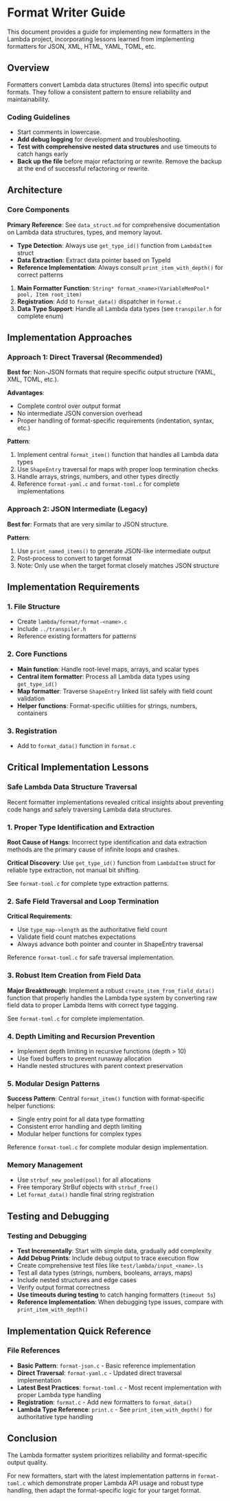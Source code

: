 # Format Writer Guide

This document provides a guide for implementing new formatters in the Lambda project, incorporating lessons learned from implementing formatters for JSON, XML, HTML, YAML, TOML, etc.

## Overview

Formatters convert Lambda data structures (Items) into specific output formats. They follow a consistent pattern to ensure reliability and maintainability.

### Coding Guidelines
- Start comments in lowercase.
- **Add debug logging** for development and troubleshooting.
- **Test with comprehensive nested data structures** and use timeouts to catch hangs early
- **Back up the file** before major refactoring or rewrite. Remove the backup at the end of successful refactoring or rewrite.

## Architecture

### Core Components

**Primary Reference**: See `data_struct.md` for comprehensive documentation on Lambda data structures, types, and memory layout.
- **Type Detection**: Always use `get_type_id()` function from `LambdaItem` struct
- **Data Extraction**: Extract data pointer based on TypeId
- **Reference Implementation**: Always consult `print_item_with_depth()` for correct patterns

1. **Main Formatter Function**: `String* format_<name>(VariableMemPool* pool, Item root_item)`
2. **Registration**: Add to `format_data()` dispatcher in `format.c`
3. **Data Type Support**: Handle all Lambda data types (see `transpiler.h` for complete enum)

## Implementation Approaches

### Approach 1: Direct Traversal (Recommended)

**Best for**: Non-JSON formats that require specific output structure (YAML, XML, TOML, etc.).

**Advantages**: 
- Complete control over output format
- No intermediate JSON conversion overhead
- Proper handling of format-specific requirements (indentation, syntax, etc.)

**Pattern**: 
1. Implement central `format_item()` function that handles all Lambda data types
2. Use `ShapeEntry` traversal for maps with proper loop termination checks
3. Handle arrays, strings, numbers, and other types directly
4. Reference `format-yaml.c` and `format-toml.c` for complete implementations

### Approach 2: JSON Intermediate (Legacy)

**Best for**: Formats that are very similar to JSON structure.

**Pattern**: 
1. Use `print_named_items()` to generate JSON-like intermediate output
2. Post-process to convert to target format
3. Note: Only use when the target format closely matches JSON structure

## Implementation Requirements

### 1. File Structure
- Create `lambda/format/format-<name>.c`
- Include `../transpiler.h`
- Reference existing formatters for patterns

### 2. Core Functions
- **Main function**: Handle root-level maps, arrays, and scalar types
- **Central item formatter**: Process all Lambda data types using `get_type_id()`
- **Map formatter**: Traverse `ShapeEntry` linked list safely with field count validation
- **Helper functions**: Format-specific utilities for strings, numbers, containers

### 3. Registration
- Add to `format_data()` function in `format.c`

## Critical Implementation Lessons

### Safe Lambda Data Structure Traversal

Recent formatter implementations revealed critical insights about preventing code hangs and safely traversing Lambda data structures.

### 1. Proper Type Identification and Extraction

**Root Cause of Hangs**: Incorrect type identification and data extraction methods are the primary cause of infinite loops and crashes.

**Critical Discovery**: Use `get_type_id()` function from `LambdaItem` struct for reliable type extraction, not manual bit shifting.

See `format-toml.c` for complete type extraction patterns.

### 2. Safe Field Traversal and Loop Termination

**Critical Requirements**:
- Use `type_map->length` as the authoritative field count
- Validate field count matches expectations
- Always advance both pointer and counter in ShapeEntry traversal

Reference `format-toml.c` for safe traversal implementation.

### 3. Robust Item Creation from Field Data

**Major Breakthrough**: Implement a robust `create_item_from_field_data()` function that properly handles the Lambda type system by converting raw field data to proper Lambda Items with correct type tagging.

See `format-toml.c` for complete implementation.

### 4. Depth Limiting and Recursion Prevention

- Implement depth limiting in recursive functions (depth > 10)
- Use fixed buffers to prevent runaway allocation
- Handle nested structures with parent context preservation

### 5. Modular Design Patterns

**Success Pattern**: Central `format_item()` function with format-specific helper functions:
- Single entry point for all data type formatting
- Consistent error handling and depth limiting
- Modular helper functions for complex types

Reference `format-toml.c` for complete modular design implementation.

### Memory Management
- Use `strbuf_new_pooled(pool)` for all allocations
- Free temporary StrBuf objects with `strbuf_free()`
- Let `format_data()` handle final string registration

## Testing and Debugging

### Testing and Debugging
- **Test Incrementally**: Start with simple data, gradually add complexity
- **Add Debug Prints**: Include debug output to trace execution flow
- Create comprehensive test files like `test/lambda/input_<name>.ls`
- Test all data types (strings, numbers, booleans, arrays, maps)
- Include nested structures and edge cases
- Verify output format correctness
- **Use timeouts during testing** to catch hanging formatters (`timeout 5s`)
- **Reference Implementation**: When debugging type issues, compare with `print_item_with_depth()`

## Implementation Quick Reference

### File References
- **Basic Pattern**: `format-json.c` - Basic reference implementation
- **Direct Traversal**: `format-yaml.c` - Updated direct traversal implementation
- **Latest Best Practices**: `format-toml.c` - Most recent implementation with proper Lambda type handling
- **Registration**: `format.c` - Add new formatters to `format_data()`
- **Lambda Type Reference**: `print.c` - See `print_item_with_depth()` for authoritative type handling

## Conclusion

The Lambda formatter system prioritizes reliability and format-specific output quality.

For new formatters, start with the latest implementation patterns in `format-toml.c` which demonstrate proper Lambda API usage and robust type handling, then adapt the format-specific logic for your target format.